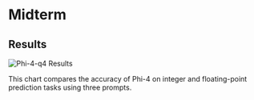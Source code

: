 # Midterm
##  Results

![Phi-4-q4 Results](test01_result_01.png)

This chart compares the accuracy of Phi-4 on integer and floating-point prediction tasks using three prompts.
